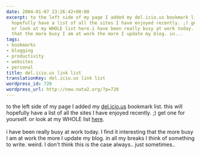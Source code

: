 ```yaml
---
date: 2004-01-07 23:26:42+00:00
excerpt: to the left side of my page I added my del.icio.us bookmark list. this will
  hopefully have a list of all the sites I have enjoyed recently. ;) get one for yourself.
  or look at my WHOLE list here.i have been really busy at work today. I find it interesting
  that the more busy I am at work the more I update my blog. in...
tags:
- bookmarks
- blogging
- productivity
- websites
- personal
title: del.icio.us link list
translationKey: del.icio.us link list
wordpress_id: 720
wordpress_url: http://new.nata2.org/?p=720
---
```


to the left side of my page I added my <a href="http://del.icio.us">del.icio.us</a> bookmark list. this will hopefully have a list of all the sites I have enjoyed recently. ;) get one for yourself. or look at my WHOLE list <a href="http://del.icio.us/nata2">here</a>.<br/><br/>i have been really busy at work today. I find it interesting that the more busy I am at work the more I update my blog. in all my breaks I think of something to write. weird. I don't think this is the case always.. just sometimes..